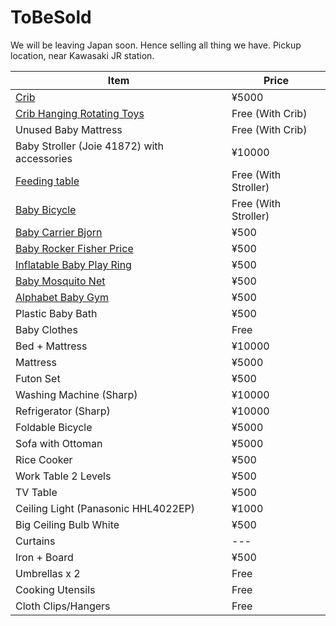 # ToBeSold
We will be leaving Japan soon. Hence selling all thing we have.
Pickup location, near Kawasaki JR station.

| Item                                                       | Price                |
| ---------------------------------------------------------- | -------------------- |
| [Crib](photos/Crib.jpg)                                    | ¥5000                |
| [Crib Hanging Rotating Toys](photos/CribToy.jpg)           | Free (With Crib)     |
| Unused Baby Mattress                                       | Free (With Crib)     |
| Baby Stroller (Joie 41872) with accessories                | ¥10000               |
| [Feeding table](photos/FeedingChair.jpg)                   | Free (With Stroller) |
| [Baby Bicycle](photos/BabyBicycle.jpg)                     | Free (With Stroller) |
| [Baby Carrier Bjorn](photos/BabyCarrier.jpg)               | ¥500                 |
| [Baby Rocker Fisher Price](photos/BabyRocker.jpg)          | ¥500                 |
| [Inflatable Baby Play Ring](photos/BabyInflatableRing.jpg) | ¥500                 |
| [Baby Mosquito Net](photos/BabyMosquitoNet.jpg)            | ¥500                 |
| [Alphabet Baby Gym](photos/BabyGym.jpg)                    | ¥500                 |
| Plastic Baby Bath                                          | ¥500                 |
| Baby Clothes                                               | Free                 |
| Bed + Mattress                                             | ¥10000               |
| Mattress                                                   | ¥5000                |
| Futon Set                                                  | ¥500                 |
| Washing Machine (Sharp)                                    | ¥10000               |
| Refrigerator (Sharp)                                       | ¥10000               |
| Foldable Bicycle                                           | ¥5000                |
| Sofa with Ottoman                                          | ¥5000                |
| Rice Cooker                                                | ¥500                 |
| Work Table 2 Levels                                        | ¥500                 |
| TV Table                                                   | ¥500                 |
| Ceiling Light (Panasonic HHL4022EP)                        | ¥1000                |
| Big Ceiling Bulb White                                     | ¥500                 |
| Curtains                                                   | ---                  |
| Iron + Board                                               | ¥500                 |
| Umbrellas x 2                                              | Free                 |
| Cooking Utensils                                           | Free                 |
| Cloth Clips/Hangers                                        | Free                 |
